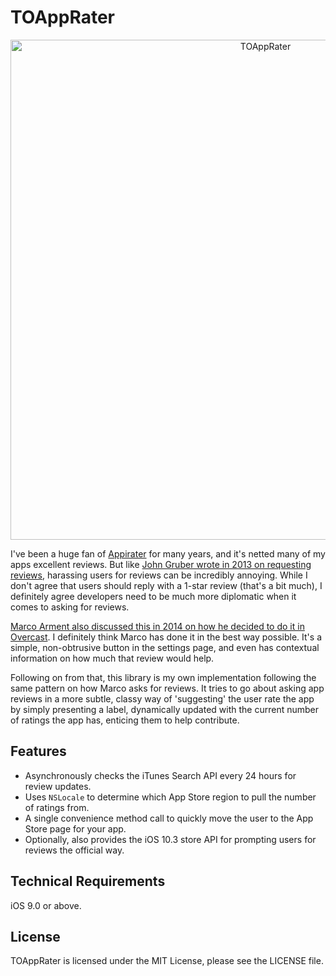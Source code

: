 # TOAppRater

<p align="center"><img src="https://raw.github.com/TimOliver/TOAppRater/master/screenshot.jpg" alt="TOAppRater" width="800" style="margin:0 auto" /></p>

I've been a huge fan of [Appirater](https://github.com/arashpayan/appirater) for many years, and it's netted many of my apps excellent reviews. But like [John Gruber wrote in 2013 on requesting reviews](http://daringfireball.net/linked/2013/12/05/eff-your-review), harassing users for reviews can be incredibly annoying. While I don't agree that users should reply with a 1-star review (that's a bit much), I definitely agree developers need to be much more diplomatic when it comes to asking for reviews.

[Marco Arment also discussed this in 2014 on how he decided to do it in Overcast](http://www.marco.org/2014/12/05/how-overcast-asks-for-reviews). I definitely think Marco has done it in the best way possible. It's a simple, non-obtrusive button in the settings page, and even has contextual information on how much that review would help.

Following on from that, this library is my own implementation following the same pattern on how Marco asks for reviews. It tries to go about asking app reviews in a more subtle, classy way of 'suggesting' the user rate the app by simply presenting a label, dynamically updated with the current number of ratings the app has, enticing them to help contribute.

## Features
* Asynchronously checks the iTunes Search API every 24 hours for review updates.
* Uses `NSLocale` to determine which App Store region to pull the number of ratings from.
* A single convenience method call to quickly move the user to the App Store page for your app.
* Optionally, also provides the iOS 10.3 store API for prompting users for reviews the official way.

## Technical Requirements
iOS 9.0 or above.

## License
TOAppRater is licensed under the MIT License, please see the LICENSE file.
